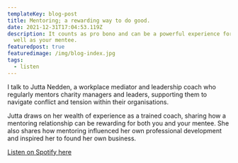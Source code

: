```yaml
---
templateKey: blog-post
title: Mentoring; a rewarding way to do good.
date: 2021-12-31T17:04:53.119Z
description: It counts as pro bono and can be a powerful experience for you as
  well as your mentee.
featuredpost: true
featuredimage: /img/blog-index.jpg
tags:
  - listen
---
```

I talk to Jutta Nedden, a workplace mediator and leadership coach who regularly mentors charity managers and leaders, supporting them to navigate conflict and tension within their organisations. 

Jutta draws on her wealth of experience as a trained coach, sharing how a mentoring relationship can be rewarding for both you and your mentee. She also shares how mentoring influenced her own professional development and inspired her to found her own business.

[Listen on Spotify here](https://open.spotify.com/episode/24w4O2z6xUcOAnyK5FlZWk?si=GQ-s7ZQsRsSRnuqZ9nzMow)